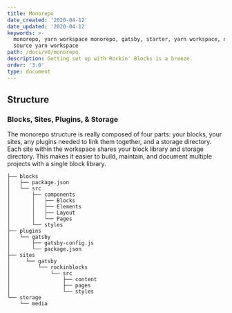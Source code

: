 ```yaml
---
title: Monorepo
date_created: '2020-04-12'
date_updated: '2020-04-12'
keywords: >-
  monorepo, yarn workspace monorepo, gatsby, starter, yarn workspace, open
  source yarn workspace
path: /docs/v0/monorepo
description: Getting set up with Rockin' Blocks is a breeze.
order: '3.0'
type: document
---
```

## Structure

### Blocks, Sites, Plugins, & Storage

The monorepo structure is really composed of four parts: your blocks, your sites, any plugins needed to link them together, and a storage directory. Each site within the workspace shares your block library and storage directory. This makes it easier to build, maintain, and document multiple projects with a single block library.

```
├── blocks
│   ├── package.json
│   └── src
│       ├── components
│       │   ├── Blocks
│       │   ├── Elements
│       │   ├── Layout
│       │   └── Pages
│       └── styles
├── plugins
│   └── gatsby
│       ├── gatsby-config.js
│       └── package.json
├── sites
│	  └── gatsby
│		  └── rockinblocks
│			  └── src
│				  ├── content
│				  ├── pages
│				  └── styles
└── storage
    └── media
```
